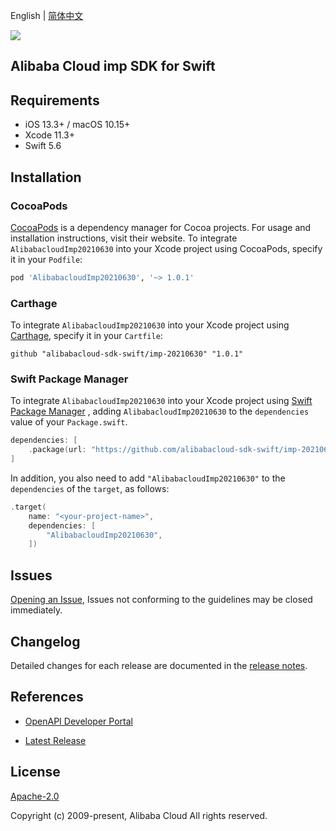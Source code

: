 English | [简体中文](README-CN.md)

![](https://aliyunsdk-pages.alicdn.com/icons/AlibabaCloud.svg)

## Alibaba Cloud imp SDK for Swift

## Requirements

- iOS 13.3+ / macOS 10.15+
- Xcode 11.3+
- Swift 5.6

## Installation

### CocoaPods

[CocoaPods](https://cocoapods.org) is a dependency manager for Cocoa projects. For usage and installation instructions, visit their website. To integrate `AlibabacloudImp20210630` into your Xcode project using CocoaPods, specify it in your `Podfile`:

```ruby
pod 'AlibabacloudImp20210630', '~> 1.0.1'
```

### Carthage

To integrate `AlibabacloudImp20210630` into your Xcode project using [Carthage](https://github.com/Carthage/Carthage), specify it in your `Cartfile`:

```ogdl
github "alibabacloud-sdk-swift/imp-20210630" "1.0.1"
```

### Swift Package Manager

To integrate `AlibabacloudImp20210630` into your Xcode project using [Swift Package Manager](https://swift.org/package-manager/) , adding `AlibabacloudImp20210630` to the `dependencies` value of your `Package.swift`.

```swift
dependencies: [
    .package(url: "https://github.com/alibabacloud-sdk-swift/imp-20210630.git", from: "1.0.1")
]
```

In addition, you also need to add `"AlibabacloudImp20210630"` to the `dependencies` of the `target`, as follows:

```swift
.target(
    name: "<your-project-name>",
    dependencies: [
        "AlibabacloudImp20210630",
    ])
```

## Issues

[Opening an Issue](https://github.com/alibabacloud-sdk-swift/imp-20210630/issues/new), Issues not conforming to the guidelines may be closed immediately.

## Changelog

Detailed changes for each release are documented in the [release notes](./ChangeLog.txt).

## References

* [OpenAPI Developer Portal](https://next.api.alibabacloud.com/home)
- [Latest Release](https://github.com/alibabacloud-sdk-swift/imp-20210630)

## License

[Apache-2.0](http://www.apache.org/licenses/LICENSE-2.0)

Copyright (c) 2009-present, Alibaba Cloud All rights reserved.
